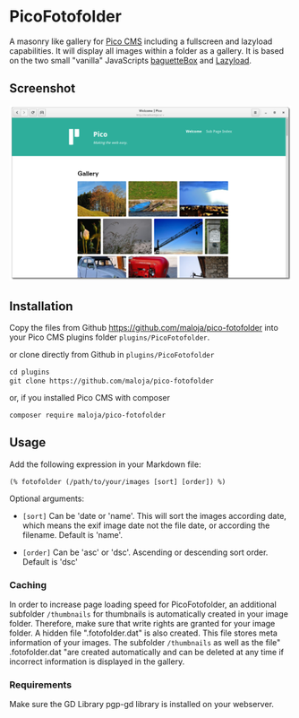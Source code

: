 # PicoFotofolder

A masonry like gallery for [Pico CMS](http://picocms.org) including a fullscreen and lazyload capabilities. It will display all images within a folder as a gallery. It is based on the two small "vanilla" JavaScripts [baguetteBox](https://github.com/feimosi/baguetteBox.js) and [Lazyload](https://github.com/verlok/lazyload).

## Screenshot

![Screenshot](images/pico-fotofolder-screenshot.png "Fotofolder Screenshot")

## Installation

Copy the files from Github https://github.com/maloja/pico-fotofolder into your Pico CMS plugins folder `plugins/PicoFotofolder`.

or clone directly from Github in `plugins/PicoFotofolder`

	cd plugins
	git clone https://github.com/maloja/pico-fotofolder

or, if you installed Pico CMS with composer

	composer require maloja/pico-fotofolder

## Usage

Add the following expression in your Markdown file:

	(% fotofolder (/path/to/your/images [sort] [order]) %)

Optional arguments:
- `[sort]` Can be 'date or 'name'. This will sort the images according date, which means the exif image date not the file date, or according the filename. Default is 'name'.

- `[order]` Can be 'asc' or 'dsc'. Ascending or descending sort order. Default is 'dsc'

### Caching

In order to increase page loading speed for PicoFotofolder, an additional subfolder `/thumbnails` for thumbnails is automatically created in your image folder. Therefore, make sure that write rights are granted for your image folder. A hidden file ".fotofolder.dat" is also created. This file stores meta information of your images. The subfolder `/thumbnails` as well as the file" .fotofolder.dat "are created automatically and can be deleted at any time if incorrect information is displayed in the gallery.

### Requirements

Make sure the GD Library pgp-gd library is installed on your webserver.
